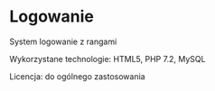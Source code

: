 # Logowanie
System logowanie z rangami

Wykorzystane technologie: HTML5, PHP 7.2, MySQL

Licencja: do ogólnego zastosowania
